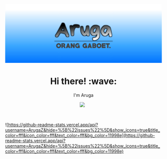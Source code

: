 [![Aruga](https://github.com/ArugaZ/ArugaZ/blob/main/images/github-banner.jpg?raw=true)](https://github.com/ArugaZ/ArugaZ)
<h1 align='center'> Hi there! :wave:</h1>
<p align='center'>I'm Aruga</p>
<p align='center'>
<a href="https://instagram.com/ini.arga"><img height="30" src="https://github.com/Gimenz/Gimenz/blob/master/images/instagram.svg?raw=true"></a>&nbsp;&nbsp;
</p><br/>


![https://github-readme-stats.vercel.app/api?username=ArugaZ&hide=%5B%22issues%22%5D&show_icons=true&title_color=fff&icon_color=fff&text_color=fff&bg_color=11998e](https://github-readme-stats.vercel.app/api?username=ArugaZ&hide=%5B%22issues%22%5D&show_icons=true&title_color=fff&icon_color=fff&text_color=fff&bg_color=11998e)
